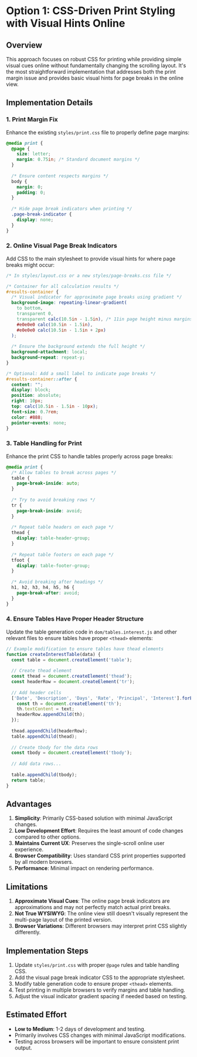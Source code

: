 # Option 1: CSS-Driven Print Styling with Visual Hints Online

## Overview

This approach focuses on robust CSS for printing while providing simple visual cues online without fundamentally changing the scrolling layout. It's the most straightforward implementation that addresses both the print margin issue and provides basic visual hints for page breaks in the online view.

## Implementation Details

### 1. Print Margin Fix

Enhance the existing `styles/print.css` file to properly define page margins:

```css
@media print {
  @page {
    size: letter;
    margin: 0.75in; /* Standard document margins */
  }
  
  /* Ensure content respects margins */
  body {
    margin: 0;
    padding: 0;
  }
  
  /* Hide page break indicators when printing */
  .page-break-indicator {
    display: none;
  }
}
```

### 2. Online Visual Page Break Indicators

Add CSS to the main stylesheet to provide visual hints for where page breaks might occur:

```css
/* In styles/layout.css or a new styles/page-breaks.css file */

/* Container for all calculation results */
#results-container {
  /* Visual indicator for approximate page breaks using gradient */
  background-image: repeating-linear-gradient(
    to bottom,
    transparent 0,
    transparent calc(10.5in - 1.5in), /* 11in page height minus margins */
    #e0e0e0 calc(10.5in - 1.5in),
    #e0e0e0 calc(10.5in - 1.5in + 2px)
  );
  
  /* Ensure the background extends the full height */
  background-attachment: local;
  background-repeat: repeat-y;
}

/* Optional: Add a small label to indicate page breaks */
#results-container::after {
  content: "";
  display: block;
  position: absolute;
  right: 10px;
  top: calc(10.5in - 1.5in - 10px);
  font-size: 0.7rem;
  color: #888;
  pointer-events: none;
}
```

### 3. Table Handling for Print

Enhance the print CSS to handle tables properly across page breaks:

```css
@media print {
  /* Allow tables to break across pages */
  table {
    page-break-inside: auto;
  }
  
  /* Try to avoid breaking rows */
  tr {
    page-break-inside: avoid;
  }
  
  /* Repeat table headers on each page */
  thead {
    display: table-header-group;
  }
  
  /* Repeat table footers on each page */
  tfoot {
    display: table-footer-group;
  }
  
  /* Avoid breaking after headings */
  h1, h2, h3, h4, h5, h6 {
    page-break-after: avoid;
  }
}
```

### 4. Ensure Tables Have Proper Header Structure

Update the table generation code in `dom/tables.interest.js` and other relevant files to ensure tables have proper `<thead>` elements:

```javascript
// Example modification to ensure tables have thead elements
function createInterestTable(data) {
  const table = document.createElement('table');
  
  // Create thead element
  const thead = document.createElement('thead');
  const headerRow = document.createElement('tr');
  
  // Add header cells
  ['Date', 'Description', 'Days', 'Rate', 'Principal', 'Interest'].forEach(text => {
    const th = document.createElement('th');
    th.textContent = text;
    headerRow.appendChild(th);
  });
  
  thead.appendChild(headerRow);
  table.appendChild(thead);
  
  // Create tbody for the data rows
  const tbody = document.createElement('tbody');
  
  // Add data rows...
  
  table.appendChild(tbody);
  return table;
}
```

## Advantages

1. **Simplicity**: Primarily CSS-based solution with minimal JavaScript changes.
2. **Low Development Effort**: Requires the least amount of code changes compared to other options.
3. **Maintains Current UX**: Preserves the single-scroll online user experience.
4. **Browser Compatibility**: Uses standard CSS print properties supported by all modern browsers.
5. **Performance**: Minimal impact on rendering performance.

## Limitations

1. **Approximate Visual Cues**: The online page break indicators are approximations and may not perfectly match actual print breaks.
2. **Not True WYSIWYG**: The online view still doesn't visually represent the multi-page layout of the printed version.
3. **Browser Variations**: Different browsers may interpret print CSS slightly differently.

## Implementation Steps

1. Update `styles/print.css` with proper `@page` rules and table handling CSS.
2. Add the visual page break indicator CSS to the appropriate stylesheet.
3. Modify table generation code to ensure proper `<thead>` elements.
4. Test printing in multiple browsers to verify margins and table handling.
5. Adjust the visual indicator gradient spacing if needed based on testing.

## Estimated Effort

* **Low to Medium**: 1-2 days of development and testing.
* Primarily involves CSS changes with minimal JavaScript modifications.
* Testing across browsers will be important to ensure consistent print output.
